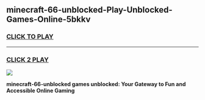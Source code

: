 
## minecraft-66-unblocked-Play-Unblocked-Games-Online-5bkkv
<h3>
<a href="https://premium76.site?title=minecraft-66-unblocked&ref=25A">CLICK TO PLAY</a></h3>
<hr>

<h3>
<a href="https://premium76.site?title=minecraft-66-unblocked&ref=25A">CLICK 2 PLAY</a>
  
</h3>

<a href="https://premium76.site?title=minecraft-66-unblocked&ref=25A"><img src="https://clearcache.store/games.png"></a>


**minecraft-66-unblocked games unblocked: Your Gateway to Fun and Accessible Online Gaming**
